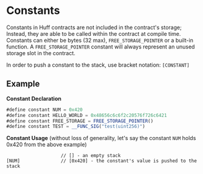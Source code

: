 # Constants

Constants in Huff contracts are not included in the contract's storage; Instead,
they are able to be called within the contract at compile time. Constants
can either be bytes (32 max), `FREE_STORAGE_POINTER` or a built-in function. A `FREE_STORAGE_POINTER`
constant will always represent an unused storage slot in the contract.

In order to push a constant to the stack, use bracket notation: `[CONSTANT]`

## Example

**Constant Declaration**
```javascript
#define constant NUM = 0x420
#define constant HELLO_WORLD = 0x48656c6c6f2c20576f726c6421
#define constant FREE_STORAGE = FREE_STORAGE_POINTER()
#define constant TEST = __FUNC_SIG("test(uint256)")
```

**Constant Usage**
(without loss of generality, let's say the constant `NUM` holds 0x420 from the above example)
```plaintext
                    // [] - an empty stack
[NUM]               // [0x420] - the constant's value is pushed to the stack
```
